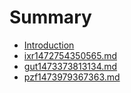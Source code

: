 # Summary

* [Introduction](README.md)
* [ixr1472754350565.md](ixr1472754350565.md)
* [gut1473373813134.md](gut1473373813134.md)
* [pzf1473979367363.md](pzf1473979367363.md)


